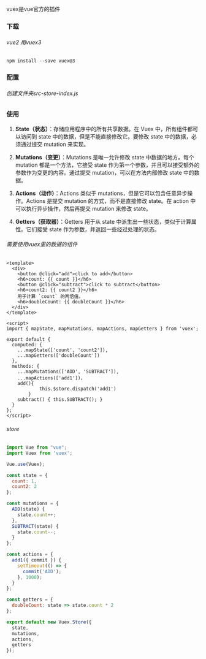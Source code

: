 vuex是vue官方的插件
### 下载
###### vue2 用vuex3
`npm install --save vuex@3`
### 配置
###### 创建文件夹src-store-index.js
### 使用
1. **State（状态）**：存储应用程序中的所有共享数据。在 Vuex 中，所有组件都可以访问到 state 中的数据，但是不能直接修改它。要修改 state 中的数据，必须通过提交 mutation 来实现。
    
2. **Mutations（变更）**：Mutations 是唯一允许修改 state 中数据的地方。每个 mutation 都是一个方法，它接受 state 作为第一个参数，并且可以接受额外的参数作为变更的内容。通过提交 mutation，可以在方法内部修改 state 中的数据。
    
3. **Actions（动作）**：Actions 类似于 mutations，但是它可以包含任意异步操作。Actions 是提交 mutation 的方式，而不是直接修改 state。在 action 中可以执行异步操作，然后再提交 mutation 来修改 state。
    
4. **Getters（获取器）**：Getters 用于从 state 中派生出一些状态，类似于计算属性。它们接受 state 作为参数，并返回一些经过处理的状态。
###### 需要使用vuex里的数据的组件

```vue
<template>
  <div>
    <button @click="add">click to add</button>
    <h6>count: {{ count }}</h6>
    <button @click="subtract">click to subtract</button>
    <h6>count2: {{ count2 }}</h6>
    用于计算 `count` 的两倍值。
    <h6>doubleCount: {{ doubleCount }}</h6>
  </div>
</template>

<script>
import { mapState, mapMutations, mapActions, mapGetters } from 'vuex';

export default {
  computed: {
    ...mapState(['count', 'count2']),
    ...mapGetters(['doubleCount'])
  },
  methods: {
    ...mapMutations(['ADD', 'SUBTRACT']),
    ...mapActions(['add1'])，
    add(){
            this.$store.dispatch('add1')
        }
    subtract() { this.SUBTRACT(); }
  }
};
</script>
```
###### store
```js
import Vue from "vue";
import Vuex from 'vuex';

Vue.use(Vuex);

const state = {
  count: 1,
  count2: 2
};

const mutations = {
  ADD(state) {
    state.count++;
  },
  SUBTRACT(state) {
    state.count--;
  }
};

const actions = {
  add1({ commit }) {
    setTimeout(() => {
      commit('ADD');
    }, 1000);
  }
};

const getters = {
  doubleCount: state => state.count * 2
};

export default new Vuex.Store({
  state,
  mutations,
  actions,
  getters
});


```



